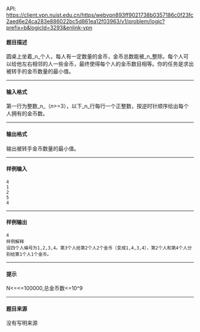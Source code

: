 API: https://client.vpn.nuist.edu.cn/https/webvpn893ff9021738b0357186c0f23fc2aed6e24ca283e886022bc5d861ea12f03963/v1/problem/logic?prefix=b&logicId=3293&enlink-vpn

#### 题目描述

圆桌上坐着_n_个人，每人有一定数量的金币，金币总数能被_n_整除。每个人可以给他左右相邻的人一些金币，最终使得每个人的金币数目相等。你的任务是求出被转手的金币数量的最小值。

---

#### 输入格式

第一行为整数_n_（_n_\>=3），以下_n_行每行一个正整数，按逆时针顺序给出每个人拥有的金币数。

---

#### 输出格式

输出被转手金币数量的最小值。

---

#### 样例输入
```
4
1
2
5
4

```

---

#### 样例输出
```
4
样例解释
设四个人编号为1,2,3,4。第3个人给第2个人2个金币（变成1,4,3,4），第2个人和第4个人分别给第1个人1个金币。

```

---

#### 提示

N<=<=100000,总金币数<=10^9

---

#### 题目来源

没有写明来源